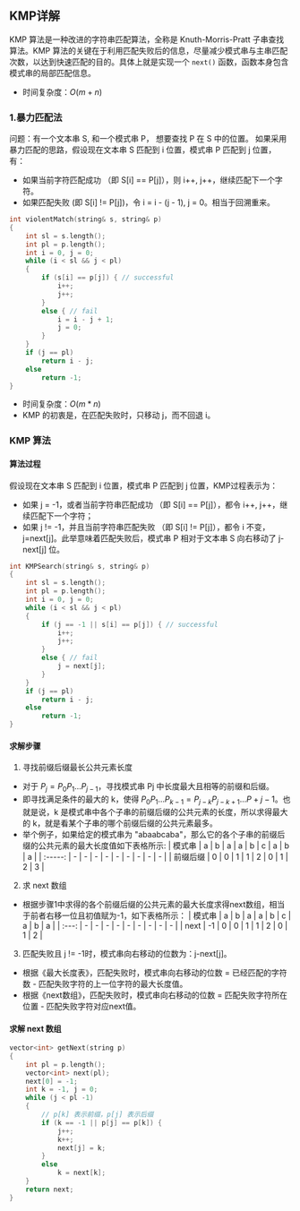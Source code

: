 ## KMP详解

KMP 算法是一种改进的字符串匹配算法，全称是 Knuth-Morris-Pratt 子串查找算法。KMP 算法的关键在于利用匹配失败后的信息，尽量减少模式串与主串匹配次数，以达到快速匹配的目的。具体上就是实现一个 `next()` 函数，函数本身包含模式串的局部匹配信息。
- 时间复杂度：$O(m+n)$

### 1.暴力匹配法
问题：有一个文本串 S, 和一个模式串 P， 想要查找 P 在 S 中的位置。
如果采用暴力匹配的思路，假设现在文本串 S 匹配到 i 位置，模式串 P 匹配到 j 位置，有：
- 如果当前字符匹配成功 （即 S[i] == P[j]），则 i++, j++，继续匹配下一个字符。
- 如果匹配失败 (即 S[i] != P[j])，令 i = i - (j - 1), j = 0。相当于回溯重来。
```c++
int violentMatch(string& s, string& p)
{
    int sl = s.length();
    int pl = p.length();
    int i = 0, j = 0;
    while (i < sl && j < pl)
    {
        if (s[i] == p[j]) { // successful
            i++;
            j++;
        }
        else { // fail
            i = i - j + 1;
            j = 0;
        }
    }
    if (j == pl)
        return i - j;
    else
        return -1;
}
```
- 时间复杂度：$O(m*n)$
- KMP 的初衷是，在匹配失败时，只移动 j，而不回退 i。

### KMP 算法
#### 算法过程
假设现在文本串 S 匹配到 i 位置，模式串 P 匹配到 j 位置，KMP过程表示为：
- 如果 j = -1，或者当前字符串匹配成功 （即 S[i] == P[j]），都令 i++, j++，继续匹配下一个字符；
- 如果 j != -1，并且当前字符串匹配失败 （即 S[i] != P[j]），都令 i 不变，j=next[j]。此举意味着匹配失败后，模式串 P 相对于文本串 S 向右移动了 j-next[j] 位。
```c++
int KMPSearch(string& s, string& p)
{
    int sl = s.length();
    int pl = p.length();
    int i = 0, j = 0;
    while (i < sl && j < pl)
    {
        if (j == -1 || s[i] == p[j]) { // successful
            i++;
            j++;
        }
        else { // fail
            j = next[j];
        }
    }
    if (j == pl)
        return i - j;
    else
        return -1;
}
```
#### 求解步骤
1. 寻找前缀后缀最长公共元素长度
- 对于 $P_j=P_0P_1...P_{j-1}$，寻找模式串 Pj 中长度最大且相等的前缀和后缀。
 - 即寻找满足条件的最大的 k，使得 $P_0P_1...P_{k-1}=P_{j-k}P_{j-k+1}...P+{j-1}$。也就是说，k 是模式串中各个子串的前缀后缀的公共元素的长度，所以求得最大的 k，就是看某个子串的哪个前缀后缀的公共元素最多。
 - 举个例子，如果给定的模式串为 "abaabcaba"，那么它的各个子串的前缀后缀的公共元素的最大长度值如下表格所示:
    |  模式串  | a | b | a | a | b | c | a | b | a |
    | :-----: | - | - | - | - | - | - | - | - | - |
    | 前缀后缀 | 0 | 0 | 1 | 1 | 2 | 0 | 1 | 2 | 3 |

2. 求 next 数组
 - 根据步骤1中求得的各个前缀后缀的公共元素的最大长度求得next数组，相当于前者右移一位且初值赋为-1，如下表格所示：
    | 模式串 | a | b | a | a | b | c | a | b | a |
    | :---: | - | - | - | - | - | - | - | - | - |
    | next  | -1 | 0 | 0 | 1 | 1 | 2 | 0 | 1 | 2 |

3. 匹配失败且 j != -1时，模式串向右移动的位数为：j-next[j]。
 - 根据《最大长度表》，匹配失败时，模式串向右移动的位数 = 已经匹配的字符数 - 匹配失败字符的上一位字符的最大长度值。
 - 根据《next数组》，匹配失败时，模式串向右移动的位数 = 匹配失败字符所在位置 - 匹配失败字符对应next值。

#### 求解 next 数组
```c++
vector<int> getNext(string p)
{
    int pl = p.length();
    vector<int> next(pl);
    next[0] = -1;
    int k = -1, j = 0;
    while (j < pl -1)
    {
        // p[k] 表示前缀，p[j] 表示后缀
        if (k == -1 || p[j] == p[k]) {
            j++;
            k++;
            next[j] = k;
        }
        else
            k = next[k];
    }
    return next;
}
```
